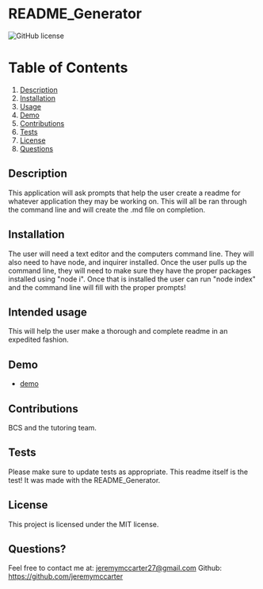 # README_Generator
![GitHub license](https://img.shields.io/badge/license-MIT-blue.svg)


  # Table of Contents
  1. [Description](#description)
  2. [Installation](#installation)
  3. [Usage](#intended-usage)
  4. [Demo](#demo)
  5. [Contributions](#contributions)
  6. [Tests](#tests)
  7. [License](#license)
  8. [Questions](#questions?)
  

## Description
This application will ask prompts that help the user create a readme for whatever application they may be working on. This will all be ran through the command line and will create the .md file on completion.

  ##  Installation
The user will need a text editor and the computers command line. They will also need to have node, and inquirer installed. 
Once the user pulls up the command line, they will need to make sure they have the proper packages installed using "node i". Once
that is installed the user can run "node index" and the command line will fill with the proper prompts!
  

  ## Intended usage
  This will help the user make a thorough and complete readme in an expedited fashion.
   
  ## Demo
  * [demo](chrome-extension://mmeijimgabbpbgpdklnllpncmdofkcpn/app.html#/files/9601cfe1-5ba3-41f9-y1f0-7b493ffa25cb)
  
  ## Contributions
  BCS and the tutoring team.

  ## Tests
  Please make sure to update tests as appropriate.
  This readme itself is the test! It was made with the README_Generator.
 
  

   ## License
This project is licensed under the MIT license.

  
  
  ## Questions?
  Feel free to contact me at: jeremymccarter27@gmail.com
  Github: https://github.com/jeremymccarter
